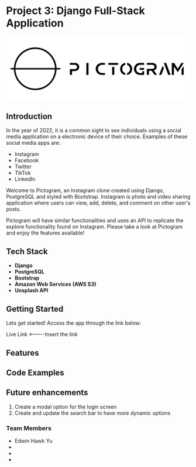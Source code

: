 # Project 3: Django Full-Stack Application
![Banner](main_app/static/img/logo-2.png)
<br>

## Introduction
In the year of 2022, it is a common sight to see individuals using a social media application on a electronic device of their choice. Examples of these social media apps are:

- Instagram
- Facebook
- Twitter
- TikTok
- LinkedIn

Welcome to Pictogram, an Instagram clone created using Django, PostgreSQL and styled with Bootstrap. Instagram is photo and video sharing application where users can view, add, delete, and comment on other user's posts.

Pictogram will have similar functionalities and uses an API to replicate the explore functionality found on Instagram. Please take a look at Pictogram and enjoy the features available!
<br>

## Tech Stack
- <b>Django</b>
- <b>PostgreSQL</b>
- <b>Bootstrap</b>
- <b>Amazon Web Services (AWS S3)</b>
- <b>Unsplash API</b>

## Getting Started

Lets get started!
Access the app through the link below:

Live Link <----Insert the link

## Features

## Code Examples

## Future enhancements
1. Create a modal option for the login screen
2. Create and update the search bar to have more dynamic options

### Team Members
- Edwin Hawk Yu
- 
- 
- 